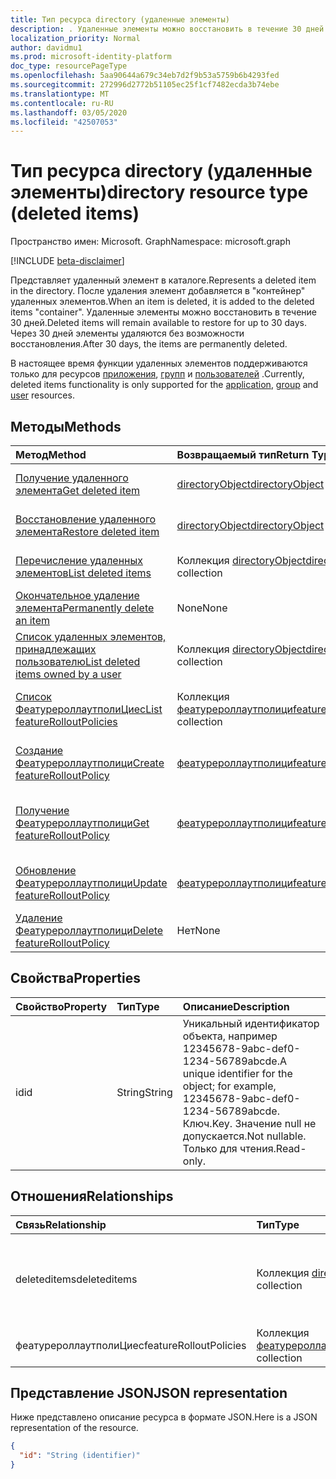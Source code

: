 ```yaml
---
title: Тип ресурса directory (удаленные элементы)
description: . Удаленные элементы можно восстановить в течение 30 дней. Через 30 дней элементы удаляются без возможности восстановления.
localization_priority: Normal
author: davidmu1
ms.prod: microsoft-identity-platform
doc_type: resourcePageType
ms.openlocfilehash: 5aa90644a679c34eb7d2f9b53a5759b6b4293fed
ms.sourcegitcommit: 272996d2772b51105ec25f1cf7482ecda3b74ebe
ms.translationtype: MT
ms.contentlocale: ru-RU
ms.lasthandoff: 03/05/2020
ms.locfileid: "42507053"
---
```

# <a name="directory-resource-type-deleted-items"></a><span data-ttu-id="9a1a5-105">Тип ресурса directory (удаленные элементы)</span><span class="sxs-lookup"><span data-stu-id="9a1a5-105">directory resource type (deleted items)</span></span>

<span data-ttu-id="9a1a5-106">Пространство имен: Microsoft. Graph</span><span class="sxs-lookup"><span data-stu-id="9a1a5-106">Namespace: microsoft.graph</span></span>

[!INCLUDE [beta-disclaimer](../../includes/beta-disclaimer.md)]

<span data-ttu-id="9a1a5-107">Представляет удаленный элемент в каталоге.</span><span class="sxs-lookup"><span data-stu-id="9a1a5-107">Represents a deleted item in the directory.</span></span> <span data-ttu-id="9a1a5-108">После удаления элемент добавляется в "контейнер" удаленных элементов.</span><span class="sxs-lookup"><span data-stu-id="9a1a5-108">When an item is deleted, it is added to the deleted items "container".</span></span> <span data-ttu-id="9a1a5-109">Удаленные элементы можно восстановить в течение 30 дней.</span><span class="sxs-lookup"><span data-stu-id="9a1a5-109">Deleted items will remain available to restore for up to 30 days.</span></span> <span data-ttu-id="9a1a5-110">Через 30 дней элементы удаляются без возможности восстановления.</span><span class="sxs-lookup"><span data-stu-id="9a1a5-110">After 30 days, the items are permanently deleted.</span></span>

<span data-ttu-id="9a1a5-111">В настоящее время функции удаленных элементов поддерживаются только для ресурсов [приложения](application.md), [групп](group.md) и [пользователей](user.md) .</span><span class="sxs-lookup"><span data-stu-id="9a1a5-111">Currently, deleted items functionality is only supported for the [application](application.md), [group](group.md) and [user](user.md) resources.</span></span>

## <a name="methods"></a><span data-ttu-id="9a1a5-112">Методы</span><span class="sxs-lookup"><span data-stu-id="9a1a5-112">Methods</span></span>

| <span data-ttu-id="9a1a5-113">Метод</span><span class="sxs-lookup"><span data-stu-id="9a1a5-113">Method</span></span>         | <span data-ttu-id="9a1a5-114">Возвращаемый тип</span><span class="sxs-lookup"><span data-stu-id="9a1a5-114">Return Type</span></span> | <span data-ttu-id="9a1a5-115">Описание</span><span class="sxs-lookup"><span data-stu-id="9a1a5-115">Description</span></span> |
|:---------------|:------------|:------------|
|[<span data-ttu-id="9a1a5-116">Получение удаленного элемента</span><span class="sxs-lookup"><span data-stu-id="9a1a5-116">Get deleted item</span></span>](../api/directory-deleteditems-get.md) | [<span data-ttu-id="9a1a5-117">directoryObject</span><span class="sxs-lookup"><span data-stu-id="9a1a5-117">directoryObject</span></span>](directoryobject.md) | <span data-ttu-id="9a1a5-118">Получает свойства удаленного элемента.</span><span class="sxs-lookup"><span data-stu-id="9a1a5-118">Gets the properties of a deleted item.</span></span> |
|[<span data-ttu-id="9a1a5-119">Восстановление удаленного элемента</span><span class="sxs-lookup"><span data-stu-id="9a1a5-119">Restore deleted item</span></span>](../api/directory-deleteditems-restore.md) |[<span data-ttu-id="9a1a5-120">directoryObject</span><span class="sxs-lookup"><span data-stu-id="9a1a5-120">directoryObject</span></span>](directoryobject.md)| <span data-ttu-id="9a1a5-121">Восстанавливает недавно удаленный элемент.</span><span class="sxs-lookup"><span data-stu-id="9a1a5-121">Restores a recently deleted item.</span></span> |
|[<span data-ttu-id="9a1a5-122">Перечисление удаленных элементов</span><span class="sxs-lookup"><span data-stu-id="9a1a5-122">List deleted items</span></span>](../api/directory-deleteditems-list.md) |<span data-ttu-id="9a1a5-123">Коллекция [directoryObject](directoryobject.md)</span><span class="sxs-lookup"><span data-stu-id="9a1a5-123">[directoryObject](directoryobject.md) collection</span></span>| <span data-ttu-id="9a1a5-124">Получает список недавно удаленных элементов.</span><span class="sxs-lookup"><span data-stu-id="9a1a5-124">Gets a list of recently deleted items.</span></span> |
|[<span data-ttu-id="9a1a5-125">Окончательное удаление элемента</span><span class="sxs-lookup"><span data-stu-id="9a1a5-125">Permanently delete an item</span></span>](../api/directory-deleteditems-delete.md) | <span data-ttu-id="9a1a5-126">None</span><span class="sxs-lookup"><span data-stu-id="9a1a5-126">None</span></span> | <span data-ttu-id="9a1a5-127">Окончательно удаляет элемент.</span><span class="sxs-lookup"><span data-stu-id="9a1a5-127">Permanently deletes an item.</span></span> |
|[<span data-ttu-id="9a1a5-128">Список удаленных элементов, принадлежащих пользователю</span><span class="sxs-lookup"><span data-stu-id="9a1a5-128">List deleted items owned by a user</span></span>](../api/directory-deleteditems-user-owned.md) | <span data-ttu-id="9a1a5-129">Коллекция [directoryObject](directoryobject.md)</span><span class="sxs-lookup"><span data-stu-id="9a1a5-129">[directoryObject](directoryobject.md) collection</span></span> | <span data-ttu-id="9a1a5-130">Список элементов каталога, принадлежащих пользователю.</span><span class="sxs-lookup"><span data-stu-id="9a1a5-130">Lists directory items owned by a user.</span></span> |
|[<span data-ttu-id="9a1a5-131">Список ФеатурероллаутполиЦиес</span><span class="sxs-lookup"><span data-stu-id="9a1a5-131">List featureRolloutPolicies</span></span>](../api/directory-list-featurerolloutpolicies.md) | <span data-ttu-id="9a1a5-132">Коллекция [феатурероллаутполици](featurerolloutpolicy.md)</span><span class="sxs-lookup"><span data-stu-id="9a1a5-132">[featureRolloutPolicy](featurerolloutpolicy.md) collection</span></span> | <span data-ttu-id="9a1a5-133">Получение списка объектов Феатурероллаутполици.</span><span class="sxs-lookup"><span data-stu-id="9a1a5-133">Retrieve a list of featureRolloutPolicy objects.</span></span> |
|[<span data-ttu-id="9a1a5-134">Создание Феатурероллаутполици</span><span class="sxs-lookup"><span data-stu-id="9a1a5-134">Create featureRolloutPolicy</span></span>](../api/directory-post-featurerolloutpolicies.md) | [<span data-ttu-id="9a1a5-135">феатурероллаутполици</span><span class="sxs-lookup"><span data-stu-id="9a1a5-135">featureRolloutPolicy</span></span>](featurerolloutpolicy.md) | <span data-ttu-id="9a1a5-136">Создание нового объекта Феатурероллаутполици.</span><span class="sxs-lookup"><span data-stu-id="9a1a5-136">Create a new featureRolloutPolicy object.</span></span> |
| [<span data-ttu-id="9a1a5-137">Получение Феатурероллаутполици</span><span class="sxs-lookup"><span data-stu-id="9a1a5-137">Get featureRolloutPolicy</span></span>](../api/featurerolloutpolicy-get.md) | [<span data-ttu-id="9a1a5-138">феатурероллаутполици</span><span class="sxs-lookup"><span data-stu-id="9a1a5-138">featureRolloutPolicy</span></span>](featurerolloutpolicy.md) | <span data-ttu-id="9a1a5-139">Получение свойств и связей объекта феатурероллаутполици.</span><span class="sxs-lookup"><span data-stu-id="9a1a5-139">Retrieve the properties and relationships of featurerolloutpolicy object.</span></span> |
| [<span data-ttu-id="9a1a5-140">Обновление Феатурероллаутполици</span><span class="sxs-lookup"><span data-stu-id="9a1a5-140">Update featureRolloutPolicy</span></span>](../api/featurerolloutpolicy-update.md) | [<span data-ttu-id="9a1a5-141">феатурероллаутполици</span><span class="sxs-lookup"><span data-stu-id="9a1a5-141">featureRolloutPolicy</span></span>](featurerolloutpolicy.md) | <span data-ttu-id="9a1a5-142">Обновление свойств объекта феатурероллаутполици.</span><span class="sxs-lookup"><span data-stu-id="9a1a5-142">Update the properties of featurerolloutpolicy object.</span></span> |
| [<span data-ttu-id="9a1a5-143">Удаление Феатурероллаутполици</span><span class="sxs-lookup"><span data-stu-id="9a1a5-143">Delete featureRolloutPolicy</span></span>](../api/featurerolloutpolicy-delete.md) | <span data-ttu-id="9a1a5-144">Нет</span><span class="sxs-lookup"><span data-stu-id="9a1a5-144">None</span></span> | <span data-ttu-id="9a1a5-145">Удаление объекта Феатурероллаутполици.</span><span class="sxs-lookup"><span data-stu-id="9a1a5-145">Delete a featureRolloutPolicy object.</span></span> |

## <a name="properties"></a><span data-ttu-id="9a1a5-146">Свойства</span><span class="sxs-lookup"><span data-stu-id="9a1a5-146">Properties</span></span>
| <span data-ttu-id="9a1a5-147">Свойство</span><span class="sxs-lookup"><span data-stu-id="9a1a5-147">Property</span></span>   | <span data-ttu-id="9a1a5-148">Тип</span><span class="sxs-lookup"><span data-stu-id="9a1a5-148">Type</span></span> |<span data-ttu-id="9a1a5-149">Описание</span><span class="sxs-lookup"><span data-stu-id="9a1a5-149">Description</span></span>|
|:---------------|:--------|:----------|
|<span data-ttu-id="9a1a5-150">id</span><span class="sxs-lookup"><span data-stu-id="9a1a5-150">id</span></span>|<span data-ttu-id="9a1a5-151">String</span><span class="sxs-lookup"><span data-stu-id="9a1a5-151">String</span></span>| <span data-ttu-id="9a1a5-152">Уникальный идентификатор объекта, например 12345678-9abc-def0-1234-56789abcde.</span><span class="sxs-lookup"><span data-stu-id="9a1a5-152">A unique identifier for the object; for example, 12345678-9abc-def0-1234-56789abcde.</span></span> <span data-ttu-id="9a1a5-153">Ключ.</span><span class="sxs-lookup"><span data-stu-id="9a1a5-153">Key.</span></span> <span data-ttu-id="9a1a5-154">Значение null не допускается.</span><span class="sxs-lookup"><span data-stu-id="9a1a5-154">Not nullable.</span></span> <span data-ttu-id="9a1a5-155">Только для чтения.</span><span class="sxs-lookup"><span data-stu-id="9a1a5-155">Read-only.</span></span>|

## <a name="relationships"></a><span data-ttu-id="9a1a5-156">Отношения</span><span class="sxs-lookup"><span data-stu-id="9a1a5-156">Relationships</span></span>
| <span data-ttu-id="9a1a5-157">Связь</span><span class="sxs-lookup"><span data-stu-id="9a1a5-157">Relationship</span></span> | <span data-ttu-id="9a1a5-158">Тип</span><span class="sxs-lookup"><span data-stu-id="9a1a5-158">Type</span></span>   |<span data-ttu-id="9a1a5-159">Описание</span><span class="sxs-lookup"><span data-stu-id="9a1a5-159">Description</span></span>|
|:---------------|:--------|:----------|
|<span data-ttu-id="9a1a5-160">deleteditems</span><span class="sxs-lookup"><span data-stu-id="9a1a5-160">deleteditems</span></span>|<span data-ttu-id="9a1a5-161">Коллекция [directoryObject](directoryobject.md)</span><span class="sxs-lookup"><span data-stu-id="9a1a5-161">[directoryObject](directoryobject.md) collection</span></span>| <span data-ttu-id="9a1a5-162">Недавно удаленные элементы.</span><span class="sxs-lookup"><span data-stu-id="9a1a5-162">Recently deleted items.</span></span> <span data-ttu-id="9a1a5-163">Только для чтения.</span><span class="sxs-lookup"><span data-stu-id="9a1a5-163">Read-only.</span></span> <span data-ttu-id="9a1a5-164">Допускается значение null.</span><span class="sxs-lookup"><span data-stu-id="9a1a5-164">Nullable.</span></span>|
|<span data-ttu-id="9a1a5-165">феатурероллаутполиЦиес</span><span class="sxs-lookup"><span data-stu-id="9a1a5-165">featureRolloutPolicies</span></span>|<span data-ttu-id="9a1a5-166">Коллекция [феатурероллаутполици](featurerolloutpolicy.md)</span><span class="sxs-lookup"><span data-stu-id="9a1a5-166">[featureRolloutPolicy](featurerolloutpolicy.md) collection</span></span>| <span data-ttu-id="9a1a5-167">Допускается значение null.</span><span class="sxs-lookup"><span data-stu-id="9a1a5-167">Nullable.</span></span>|

## <a name="json-representation"></a><span data-ttu-id="9a1a5-168">Представление JSON</span><span class="sxs-lookup"><span data-stu-id="9a1a5-168">JSON representation</span></span>
<span data-ttu-id="9a1a5-169">Ниже представлено описание ресурса в формате JSON.</span><span class="sxs-lookup"><span data-stu-id="9a1a5-169">Here is a JSON representation of the resource.</span></span>

<!-- {
  "blockType": "resource",
  "keyProperty":"id",
  "optionalProperties": [

  ],
  "@odata.type": "microsoft.graph.directory"
}-->

```json
{
  "id": "String (identifier)"
}
```

<!-- uuid: 8fcb5dbc-d5aa-4681-8e31-b001d5168d79
2015-10-25 14:57:30 UTC -->
<!--
{
  "type": "#page.annotation",
  "description": "directory resource",
  "keywords": "",
  "section": "documentation",
  "tocPath": "",
  "suppressions": []
}
-->
